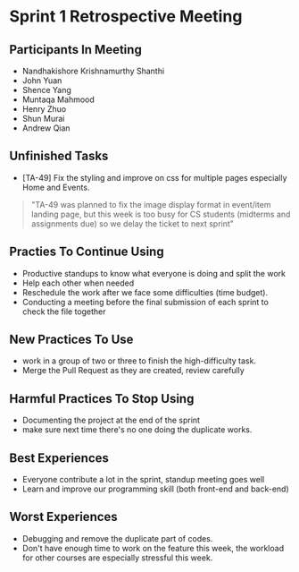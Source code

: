 # Sprint 1 Retrospective Meeting

## Participants In Meeting
- Nandhakishore Krishnamurthy Shanthi
- John Yuan
- Shence Yang
- Muntaqa Mahmood
- Henry Zhuo
- Shun Murai
- Andrew Qian

## Unfinished Tasks
- [TA-49] Fix the styling and improve on css for multiple pages especially Home and Events.
> "TA-49 was planned to fix the image display format in event/item landing page, but this week is too busy for CS students (midterms and assignments due)
so we delay the ticket to next sprint"

## Practies To Continue Using
- Productive standups to know what everyone is doing and split the work
- Help each other when needed
- Reschedule the work after we face some difficulties (time budget).
- Conducting a meeting before the final submission of each sprint to check the file together
 
## New Practices To Use
- work in a group of two or three to finish the high-difficulty task.
- Merge the Pull Request as they are created, review carefully

## Harmful Practices To Stop Using
- Documenting the project at the end of the sprint
- make sure next time there's no one doing the duplicate works.

## Best Experiences
- Everyone contribute a lot in the sprint, standup meeting goes well 
- Learn and improve our programming skill (both front-end and back-end)

## Worst Experiences
- Debugging and remove the duplicate part of codes.
- Don't have enough time to work on the feature this week, the workload for other courses are especially stressful this week.
